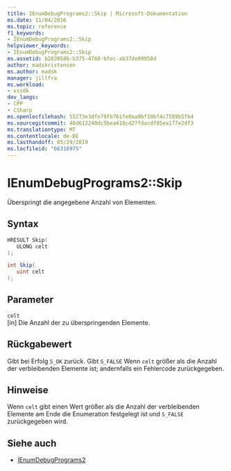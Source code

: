 ```yaml
---
title: IEnumDebugPrograms2::Skip | Microsoft-Dokumentation
ms.date: 11/04/2016
ms.topic: reference
f1_keywords:
- IEnumDebugPrograms2::Skip
helpviewer_keywords:
- IEnumDebugPrograms2::Skip
ms.assetid: b283858b-b375-4760-bfec-ab37de89958d
author: madskristensen
ms.author: madsk
manager: jillfra
ms.workload:
- vssdk
dev_langs:
- CPP
- CSharp
ms.openlocfilehash: 55273e3dfe79fb761fe0aa9bf19bf4c7589b5fb4
ms.sourcegitcommit: 40d612240dc5bea418cd27fdacdf85ea177e2df3
ms.translationtype: MT
ms.contentlocale: de-DE
ms.lasthandoff: 05/29/2019
ms.locfileid: "66316975"
---
```

# <a name="ienumdebugprograms2skip"></a>IEnumDebugPrograms2::Skip
Überspringt die angegebene Anzahl von Elementen.

## <a name="syntax"></a>Syntax

```cpp
HRESULT Skip(
   ULONG celt
);
```

```csharp
int Skip(
   uint celt
);
```

## <a name="parameters"></a>Parameter
`celt`\
[in] Die Anzahl der zu überspringenden Elemente.

## <a name="return-value"></a>Rückgabewert
 Gibt bei Erfolg `S_OK` zurück. Gibt `S_FALSE` Wenn `celt` größer als die Anzahl der verbleibenden Elemente ist; andernfalls ein Fehlercode zurückgegeben.

## <a name="remarks"></a>Hinweise
 Wenn `celt` gibt einen Wert größer als die Anzahl der verbleibenden Elemente am Ende die Enumeration festgelegt ist und `S_FALSE` zurückgegeben wird.

## <a name="see-also"></a>Siehe auch
- [IEnumDebugPrograms2](../../../extensibility/debugger/reference/ienumdebugprograms2.md)